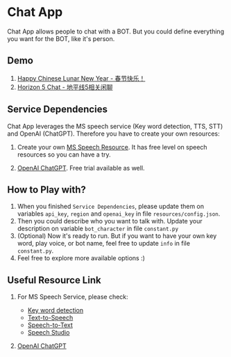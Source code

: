 # Chat App
Chat App allows people to chat with a BOT. But you could define everything you want for the BOT, like it's person.

## Demo
1. [Happy Chinese Lunar New Year - 春节快乐！](https://www.bilibili.com/video/BV1Ex4y1M7vQ)
2. [Horizon 5 Chat - 地平线5相关闲聊](https://www.bilibili.com/video/BV17T411y7cf/)

## Service Dependencies
Chat App leverages the MS speech service (Key word detection, TTS, STT) and OpenAI (ChatGPT).
Therefore you have to create your own resources:
1. Create your own [MS Speech Resource](https://learn.microsoft.com/en-us/azure/cognitive-services/speech-service/get-started-text-to-speech?tabs=windows%2Cterminal&pivots=programming-language-python#prerequisites). It has free level on speech resources so you can have a try.

2. [OpenAI ChatGPT](https://beta.openai.com/overview). Free trial available as well.

## How to Play with?
1. When you finished `Service Dependencies`, please update them on variables `api_key`, `region` and `openai_key` in file `resources/config.json`.
2. Then you could describe who you want to talk with. Update your description on variable `bot_character` in file `constant.py`
3. (Optional) Now it's ready to run. But if you want to have your own key word, play voice, or bot name, feel free to update `info` in file `constant.py`.
4. Feel free to explore more available options :)

## Useful Resource Link
1. For MS Speech Service, please check:
    - [Key word detection](https://learn.microsoft.com/en-us/azure/cognitive-services/speech-service/keyword-recognition-overview)
    - [Text-to-Speech](https://learn.microsoft.com/en-us/azure/cognitive-services/speech-service/text-to-speech)
    - [Speech-to-Text](https://learn.microsoft.com/en-us/azure/cognitive-services/speech-service/speech-to-text)
    - [Speech Studio](https://speech.microsoft.com/portal)

2. [OpenAI ChatGPT](https://beta.openai.com/overview)